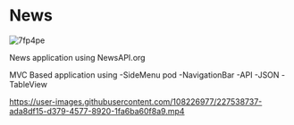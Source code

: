 # News



![7fp4pe](https://user-images.githubusercontent.com/108226977/227533922-218be4a5-ac03-4f5b-b7ee-306cbf24e89e.gif)






News application using NewsAPI.org

MVC Based application using 
-SideMenu pod
-NavigationBar
-API
-JSON
-TableView


https://user-images.githubusercontent.com/108226977/227538737-ada8df15-d379-4577-8920-1fa6ba60f8a9.mp4

